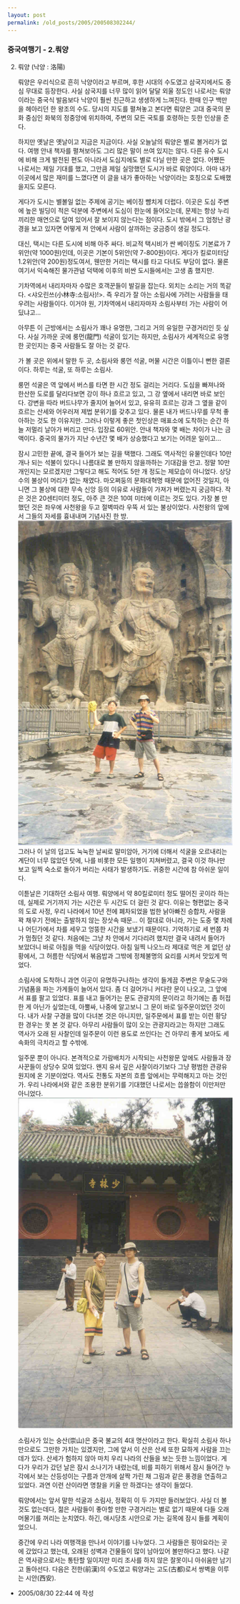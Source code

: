 ```yaml
---
layout: post
permalink: /old_posts/2005/200508302244/
---
```


### 중국여행기 - 2.뤄양

2. 뤄양 (낙양 : 洛陽)
 

   뤄양은 우리식으로 흔히 낙양이라고 부르며, 후한 시대의 수도였고 삼국지에서도 중심 무대로 등장한다. 사실 삼국지를 너무 많이 읽어 달달 외울 정도인 나로서는 뤄양이라는 중국식 발음보다 낙양이 훨씬 친근하고 생생하게 느껴진다. 한때 인구 백만을 헤아리던 한 왕조의 수도. 당시의 지도를 펼쳐놓고 본다면 뤄양은 고대 중국의 문화 중심인 화북의 정중앙에 위치하여, 주변의 모든 국토를 호령하는 듯한 인상을 준다.

   하지만 옛날은 옛날이고 지금은 지금이다. 사실 오늘날의 뤄양은 별로 볼거리가 없다. 여행 안내 책자를 펼쳐보아도 그리 많은 말이 쓰여 있지는 않다. 다른 유수 도시에 비해 크게 발전된 편도 아니라서 도심지에도 별로 다닐 만한 곳은 없다. 어쨌든 나로서는 제일 기대를 했고, 그만큼 제일 실망했던 도시가 바로 뤄양이다. 아마 내가 이곳에서 많은 재미를 느꼈다면 이 글을 내가 좋아하는 낙양이라는 호칭으로 도배했을지도 모른다.
 

   게다가 도시는 별볼일 없는 주제에 공기는 베이징 뺨치게 더럽다. 이곳은 도심 주변에 높은 빌딩이 적은 덕분에 주변에서 도심이 한눈에 들어오는데, 문제는 항상 누리끼리한 매연으로 덮여 있어서 잘 보이지 않는다는 점이다. 도시 밖에서 그 엄청난 광경을 보고 있자면 어떻게 저 안에서 사람이 살까하는 궁금증이 생길 정도다.

   대신, 택시는 다른 도시에 비해 아주 싸다. 비교적 택시비가 싼 베이징도 기본료가 7위안(약 1000원)인데, 이곳은 기본이 5위안(약 7-800원)이다. 게다가 킬로미터당 1.2위안(약 200원)정도여서, 웬만한 거리는 택시를 타고 다녀도 부담이 없다. 물론 여기서 익숙해진 물가관념 덕택에 이후의 비싼 도시들에서는 고생 좀 했지만.
 

   기차역에서 내리자마자 수많은 호객꾼들이 발길을 잡는다. 외치는 소리는 거의 똑같다. <샤오린쓰(小林寺:소림사)!>. 즉 우리가 잘 아는 소림사에 가려는 사람들을 태우려는 사람들이다. 이거야 원, 기차역에서 내리자마자 소림사부터 가는 사람이 어딨냐고...

   아무튼 이 근방에서는 소림사가 꽤나 유명한, 그리고 거의 유일한 구경거리인 듯 싶다. 사실 가까운 곳에 룽먼(龍門) 석굴이 있기는 하지만, 소림사가 세계적으로 유명한 곳인지는 중국 사람들도 잘 아는 것 같다.

   가 볼 곳은 위에서 말한 두 곳, 소림사와 룽먼 석굴, 머물 시간은 이틀이니 뻔한 결론이다. 하루는 석굴, 또 하루는 소림사.
 

   룽먼 석굴은 역 앞에서 버스를 타면 한 시간 정도 걸리는 거리다. 도심을 빠져나와 한산한 도로를 달리다보면 강이 하나 흐르고 있고, 그 강 옆에서 내리면 바로 보인다. 강변을 따라 버드나무가 줄지어 늘어서 있고, 유유히 흐르는 강과 그 옆을 같이 흐르는 산세와 어우러져 제법 분위기를 갖추고 있다. 물론 내가 버드나무를 무척 좋아하는 것도 한 이유지만. 그러나 이렇게 좋은 첫인상은 매표소에 도착하는 순간 하늘 저멀리 날아가 버리고 만다. 입장료 60위안. 안내 책자와 몇 배는 차이가 나는 금액이다. 중국의 물가가 지난 수년간 몇 배가 상승했다고 보기는 어려운 일이고...

   잠시 고민한 끝에, 결국 들어가 보는 길을 택했다. 그래도 역사적인 유물인데다 10만 개나 되는 석불이 있다니 나름대로 볼 만하지 않을까하는 기대감을 안고. 정말 10만 개인지는 모르겠지만 그렇다고 해도 적어도 5만 개 정도는 제모습이 아니었다. 상당수의 불상이 머리가 없는 채였다. 마오쩌둥의 문화대혁명 때문에 없어진 것일지, 아니면 그 불상에 대한 무속 신앙 등의 이유로 사람들이 가져가 버렸는지 궁금하다. 작은 것은 20센티미터 정도, 아주 큰 것은 10여 미터에 이르는 것도 있다. 가장 볼 만했던 것은 좌우에 사천왕을 두고 절벽따라 우뚝 서 있는 불상이었다. 사천왕의 앞에서 그들의 자세를 흉내내며 기념사진 한 방.
![c0003499_223974.jpg](200508302244/c0003499_223974.jpg)
   그러나 이 날의 덥고도 눅눅한 날씨로 말미암아, 거기에 더해서 석굴을 오르내리는 계단이 너무 많았던 탓에, 나를 비롯한 모든 일행이 지쳐버렸고, 결국 이것 하나만 보고 일찍 숙소로 돌아가 버리는 사태가 발생하기도. 귀중한 시간에 참 아쉬운 일이다.
 

   이튿날은 기대하던 소림사 여행. 뤄양에서 약 80킬로미터 정도 떨어진 곳이라 하는데, 실제로 거기까지 가는 시간은 두 시간도 더 걸린 것 같다. 이유는 형편없는 중국의 도로 사정, 우리 나라에서 10년 전에 폐차되었을 법한 낡아빠진 승합차, 사람을 꽉 채우기 전에는 출발하지 않는 장삿속 때문... 이 절대로 아니라, 가는 도중 몇 차례나 어딘가에서 차를 세우고 엉뚱한 시간을 보냈기 때문이다. 기억하기로 세 번쯤 차가 멈췄던 것 같다. 처음에는 그냥 차 안에서 기다리려 했지만 결국 내려서 들어가 보았더니 바로 아침을 먹을 식당이었다. 아침 일찍 나오느라 제대로 먹은 게 없던 상황에서, 그 허름한 식당에서 볶음밥과 그밖에 정체불명의 요리를 시켜서 맛있게 먹었다.

   소림사에 도착하니 과연 이곳이 유명하구나하는 생각이 들게끔 주변은 무술도구와 기념품을 파는 가게들이 늘어서 있다. 좀 더 걸어가니 커다란 문이 나오고, 그 앞에서 표를 팔고 있었다. 표를 내고 들어가는 문도 관광지의 문이라고 하기에는 좀 허접한 게 아닌가 싶었는데, 아뿔싸, 나중에 알고보니 그 문이 바로 일주문이었던 것이다. 내가 사찰 구경을 많이 다녀본 것은 아니지만, 일주문에서 표를 받는 이런 황당한 경우는 못 본 것 같다. 아무리 사람들이 많이 오는 관광지라고는 하지만 그래도 역사가 오래 된 사찰인데 일주문이 이런 용도로 쓰인다는 건 아무리 좋게 보아도 세속화의 극치라고 할 수밖에.

   일주문 뿐이 아니다. 본격적으로 가람배치가 시작되는 사천왕문 앞에도 사람들과 장사꾼들이 상당수 모여 있었다. 왠지 유서 깊은 사찰이라기보다 그냥 평범한 관광유원지에 온 기분이었다. 역사도 전통도 자본의 흐름 앞에서는 무력해지고 마는 것인가. 우리 나라에서와 같은 조용한 분위기를 기대했던 나로서는 씁쓸함이 이만저만 아니었다.
 ![c0003499_22395290.jpg](200508302244/c0003499_22395290.jpg)

   소림사가 있는 숭산(崇山)은 중국 불교의 4대 명산이라고 한다. 확실히 소림사 하나만으로도 그만한 가치는 있겠지만, 그에 앞서 이 산은 산세 또한 묘하게 사람을 끄는 데가 있다. 산세가 험하지 않아 마치 우리 나라의 산들을 보는 듯한 느낌이었다. 게다가 우리가 갔던 날은 잠시 소나기가 내렸는데, 비를 피하기 위해서 잠시 들어간 누각에서 보는 산등성이는 구름과 안개에 살짝 가린 채 그림과 같은 풍경을 연출하고 있었다. 과연 이런 산이라면 명찰을 키울 만 하겠다는 생각이 들었다.
 

   뤄양에서는 앞서 말한 석굴과 소림사, 정확히 이 두 가지만 들러보았다. 사실 더 볼 것도 없는데다, 젊은 사람들이 좋아할 만한 구경거리는 별로 없기 때문에 다들 오래 머물기를 꺼리는 눈치였다. 하긴, 애시당초 시안으로 가는 길목에 잠시 들를 계획이었으니.

   중간에 우리 나라 여행객을 만나서 이야기를 나누었다. 그 사람들은 핑야요라는 곳에 갔었다고 했는데, 오래된 성벽과 건물들이 많이 남아있어 볼만하다고 했다. 나같은 역사광으로서는 통탄할 일이지만 미리 조사를 하지 않은 잘못이니 아쉬움만 남기고 돌아선다. 다음은 전한(前漢)의 수도였고 뤄양과는 고도(古都)로서 쌍벽을 이루는 시안(西安).





- 2005/08/30 22:44 에 작성